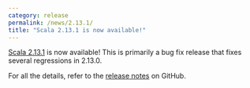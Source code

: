 ```yaml
---
category: release
permalink: /news/2.13.1/
title: "Scala 2.13.1 is now available!"
---
```

[Scala 2.13.1](https://github.com/scala/scala/releases/tag/v2.13.1) is now available! This is primarily a bug fix release that fixes several regressions in 2.13.0.

For all the details, refer to the [release notes](https://github.com/scala/scala/releases/tag/v2.13.1) on GitHub.
